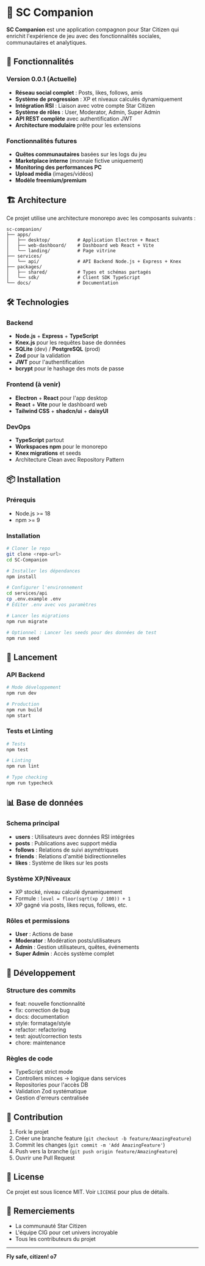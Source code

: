 # 🌌 SC Companion

**SC Companion** est une application compagnon pour Star Citizen qui enrichit l'expérience de jeu avec des fonctionnalités sociales, communautaires et analytiques.

## 🚀 Fonctionnalités

### Version 0.0.1 (Actuelle)
- **Réseau social complet** : Posts, likes, follows, amis
- **Système de progression** : XP et niveaux calculés dynamiquement
- **Intégration RSI** : Liaison avec votre compte Star Citizen
- **Système de rôles** : User, Moderator, Admin, Super Admin
- **API REST complète** avec authentification JWT
- **Architecture modulaire** prête pour les extensions

### Fonctionnalités futures
- **Quêtes communautaires** basées sur les logs du jeu
- **Marketplace interne** (monnaie fictive uniquement)
- **Monitoring des performances PC**
- **Upload média** (images/vidéos)
- **Modèle freemium/premium**

## 🏗️ Architecture

Ce projet utilise une architecture monorepo avec les composants suivants :

```
sc-companion/
├── apps/
│   ├── desktop/          # Application Electron + React
│   ├── web-dashboard/    # Dashboard web React + Vite
│   └── landing/          # Page vitrine
├── services/
│   └── api/              # API Backend Node.js + Express + Knex
├── packages/
│   ├── shared/           # Types et schémas partagés
│   └── sdk/              # Client SDK TypeScript
└── docs/                 # Documentation
```

## 🛠️ Technologies

### Backend
- **Node.js** + **Express** + **TypeScript**
- **Knex.js** pour les requêtes base de données
- **SQLite** (dev) / **PostgreSQL** (prod)
- **Zod** pour la validation
- **JWT** pour l'authentification
- **bcrypt** pour le hashage des mots de passe

### Frontend (à venir)
- **Electron** + **React** pour l'app desktop
- **React** + **Vite** pour le dashboard web
- **Tailwind CSS** + **shadcn/ui** + **daisyUI**

### DevOps
- **TypeScript** partout
- **Workspaces npm** pour le monorepo
- **Knex migrations** et seeds
- Architecture Clean avec Repository Pattern

## 📦 Installation

### Prérequis
- Node.js >= 18
- npm >= 9

### Installation
```bash
# Cloner le repo
git clone <repo-url>
cd SC-Companion

# Installer les dépendances
npm install

# Configurer l'environnement
cd services/api
cp .env.example .env
# Éditer .env avec vos paramètres

# Lancer les migrations
npm run migrate

# Optionnel : Lancer les seeds pour des données de test
npm run seed
```

## 🚀 Lancement

### API Backend
```bash
# Mode développement
npm run dev

# Production
npm run build
npm start
```

### Tests et Linting
```bash
# Tests
npm test

# Linting
npm run lint

# Type checking
npm run typecheck
```

## 📊 Base de données

### Schema principal
- **users** : Utilisateurs avec données RSI intégrées
- **posts** : Publications avec support média
- **follows** : Relations de suivi asymétriques
- **friends** : Relations d'amitié bidirectionnelles
- **likes** : Système de likes sur les posts

### Système XP/Niveaux
- XP stocké, niveau calculé dynamiquement
- Formule : `level = floor(sqrt(xp / 100)) + 1`
- XP gagné via posts, likes reçus, follows, etc.

### Rôles et permissions
- **User** : Actions de base
- **Moderator** : Modération posts/utilisateurs
- **Admin** : Gestion utilisateurs, quêtes, événements
- **Super Admin** : Accès système complet

## 🔧 Développement

### Structure des commits
- feat: nouvelle fonctionnalité
- fix: correction de bug
- docs: documentation
- style: formatage/style
- refactor: refactoring
- test: ajout/correction tests
- chore: maintenance

### Règles de code
- TypeScript strict mode
- Controllers minces → logique dans services
- Repositories pour l'accès DB
- Validation Zod systématique
- Gestion d'erreurs centralisée

## 🤝 Contribution

1. Fork le projet
2. Créer une branche feature (`git checkout -b feature/AmazingFeature`)
3. Commit les changes (`git commit -m 'Add AmazingFeature'`)
4. Push vers la branche (`git push origin feature/AmazingFeature`)
5. Ouvrir une Pull Request

## 📝 License

Ce projet est sous licence MIT. Voir `LICENSE` pour plus de détails.

## 🌟 Remerciements

- La communauté Star Citizen
- L'équipe CIG pour cet univers incroyable
- Tous les contributeurs du projet

---

**Fly safe, citizen! o7**
